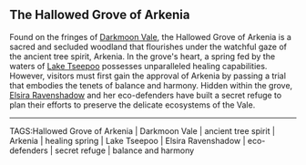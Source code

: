 ## The Hallowed Grove of Arkenia

Found on the fringes of [Darkmoon Vale](Darkmoon%20Vale.md), the Hallowed Grove of Arkenia is a sacred and secluded woodland that flourishes under the watchful gaze of the ancient tree spirit, Arkenia. In the grove's heart, a spring fed by the waters of [Lake Tseepoo](Lake%20Tseepoo.md) possesses unparalleled healing capabilities. However, visitors must first gain the approval of Arkenia by passing a trial that embodies the tenets of balance and harmony. Hidden within the grove, [Elsira Ravenshadow](../People/Elsira%20Ravenshadow.md) and her eco-defenders have built a secret refuge to plan their efforts to preserve the delicate ecosystems of the Vale.



---

TAGS:Hallowed Grove of Arkenia | Darkmoon Vale | ancient tree spirit | Arkenia | healing spring | Lake Tseepoo | Elsira Ravenshadow | eco-defenders | secret refuge | balance and harmony
